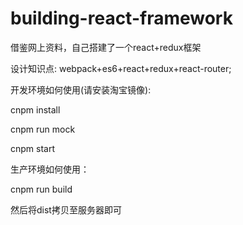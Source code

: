 # building-react-framework
借鉴网上资料，自己搭建了一个react+redux框架

设计知识点: webpack+es6+react+redux+react-router;

开发环境如何使用(请安装淘宝镜像): 

cnpm install

cnpm run mock

cnpm start

生产环境如何使用：

cnpm run build

然后将dist拷贝至服务器即可
